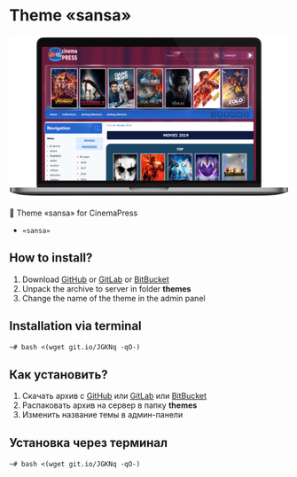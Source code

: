 # Theme «sansa»

![Theme «sansa» for CinemaPress](https://raw.githubusercontent.com/CinemaPress/Theme-Sansa/master/screenshot.png)

:art: Theme «sansa» for CinemaPress

- `«sansa»`

## How to install?
1. Download [GitHub](https://github.com/CinemaPress/Theme-Sansa/archive/master.zip) or [GitLab](https://gitlab.com/CinemaPress/Theme-Sansa/repository/archive.zip) or [BitBucket](https://bitbucket.org/cinemapress/theme-sansa/get/master.zip)
2. Unpack the archive to server in folder **themes**
3. Change the name of the theme in the admin panel

## Installation via terminal
```
~# bash <(wget git.io/JGKNq -qO-)
```

## Как установить?
1. Скачать архив с [GitHub](https://github.com/CinemaPress/Theme-Sansa/archive/master.zip) или [GitLab](https://gitlab.com/CinemaPress/Theme-Sansa/repository/archive.zip) или [BitBucket](https://bitbucket.org/cinemapress/theme-sansa/get/master.zip)
2. Распаковать архив на сервер в папку **themes**
3. Изменить название темы в админ-панели

## Установка через терминал
```
~# bash <(wget git.io/JGKNq -qO-)
```